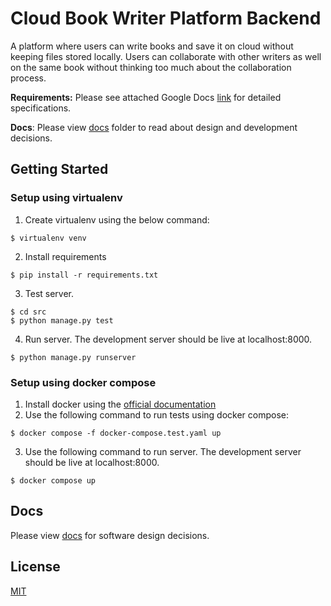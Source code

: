 # Cloud Book Writer Platform Backend

A platform where users can write books and save it on cloud without keeping files stored locally. Users can collaborate
with other writers as well on the same book without thinking too much about the collaboration process.

**Requirements:** Please see attached Google
Docs [link](https://docs.google.com/document/d/19aeJIJmxPpaad6xSRoT92cCmtR2HvOfE4BulK8_HdF0) for detailed
specifications.

**Docs**: Please view [docs](docs/README.md) folder to read about design and development decisions.

## Getting Started

### Setup using virtualenv

1. Create virtualenv using the below command:

```shell
$ virtualenv venv
```

2. Install requirements

```shell
$ pip install -r requirements.txt
```

3. Test server.

```shell
$ cd src
$ python manage.py test
```

4. Run server. The development server should be live at localhost:8000.

```shell
$ python manage.py runserver
```

### Setup using docker compose

1. Install docker using the [official documentation](https://docs.docker.com/get-docker/)
2. Use the following command to run tests using docker compose:

```shell
$ docker compose -f docker-compose.test.yaml up
```

3. Use the following command to run server. The development server should be live at localhost:8000.

```shell
$ docker compose up
```

## Docs

Please view [docs](docs/README.md) for software design decisions.

## License

[MIT](LICENSE)
